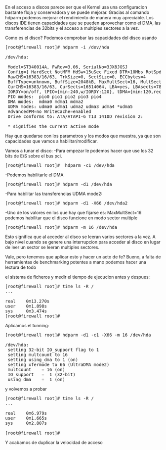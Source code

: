 En el acceso a discos parece ser que el Kernel usa una configuracion bastante floja
y conservadora y se puede mejorar. Gracias al comando hdparm podemos mejorar el rendimiento
de manera muy apreciable.
Los discos IDE tienen capacidades que se pueden aprovechar como el DMA, las transferencias de 32bits
y el acceso a multiples sectores a la vez.

Como es el disco?
Podemos comprobar las capacidades del disco usando
<pre>
[root@firewall root]# hdparm -i /dev/hda

/dev/hda:

 Model=ST340014A, FwRev=3.06, SerialNo=3JX8JGSJ
 Config={ HardSect NotMFM HdSw&gt;15uSec Fixed DTR&gt;10Mbs RotSpdTol&gt;.5% }
 RawCHS=16383/16/63, TrkSize=0, SectSize=0, ECCbytes=4
 BuffType=unknown, BuffSize=2048kB, MaxMultSect=16, MultSect=16
 CurCHS=16383/16/63, CurSects=16514064, LBA=yes, LBAsects=78165360
 IORDY=on/off, tPIO={min:240,w/IORDY:120}, tDMA={min:120,rec:120}
 PIO modes:  pio0 pio1 pio2 pio3 pio4
 DMA modes:  mdma0 mdma1 mdma2
 UDMA modes: udma0 udma1 udma2 udma3 udma4 *udma5
 AdvancedPM=no WriteCache=enabled
 Drive conforms to: ATA/ATAPI-6 T13 1410D revision 2:

 * signifies the current active mode
</pre>

Hay que quedarse con los parametros y los modos que muestra, ya que son capacidades que vamos
a habilitar/modificar.

Vamos a tunar el disco:
-Para empezar le podemos hacer que use los 32 bits de E/S sobre el bus pci.
<pre>
[root@firewall root]#  hdparm -c1 /dev/hda 
</pre>

-Podemos habilitarle el DMA
<pre>
[root@firewall root]# hdparm -d1 /dev/hda
</pre>

-Para habilitar las transferencias UDMA mode2:
<pre>
[root@firewall root]# hdparm -d1 -X66 /dev/hda2
</pre>


-Uno de los valores en los que hay que fijarse es: MaxMultSect=16
podemos habilitar que el disco funcione en modo sector multiple
<pre>
[root@firewall root]# hdparm -m 16 /dev/hda
</pre>

Esto significa que al acceder al disco se leeran varios sectores a la vez. A bajo nivel cuando se
genere una interrupcion para acceder al disco en lugar de leer un sector se leeran multiples sectores.


Vale, pero tenemos que aplicar esto y hacer un acto de fe?
Bueno, a falta de herramientas de benchmarking potentes a mano podemos hacer una lectura de todo

el sistema de ficheros y medir el tiempo de ejecucion antes y despues:

<pre>
[root@firewall root]# time ls -R /
...

real    0m13.270s
user    0m1.898s
sys     0m3.474s
[root@firewall root]#
</pre>

Aplicamos el tunning:

<pre>
[root@firewall root]# hdparm -d1 -c1 -X66 -m 16 /dev/hda

/dev/hda:
 setting 32-bit IO_support flag to 1
 setting multcount to 16
 setting using_dma to 1 (on)
 setting xfermode to 66 (UltraDMA mode2)
 multcount    = 16 (on)
 IO_support   =  1 (32-bit)
 using_dma    =  1 (on)
</pre>



y volvemos a probar

<pre>
[root@firewall root]# time ls -R /
...

real    0m6.979s
user    0m1.665s
sys     0m2.807s

[root@firewall root]#
</pre>

Y acabamos de duplicar la velocidad de acceso